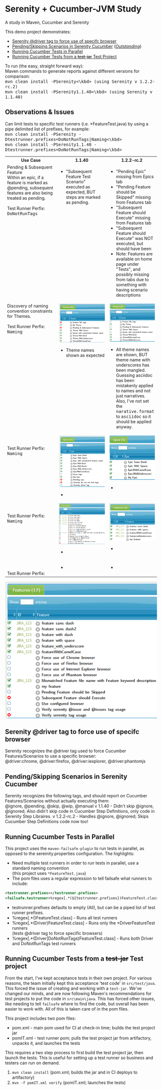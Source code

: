 # Serenity + Cucumber-JVM Study
A study in Maven, Cucumber and Serenity

This demo project demonstrates:
* [Serenity @driver tag to force use of specifc browser](#driver)
* [Pending/Skipping Scenarios in Serenity Cucumber](#dontrun) (*[Outstanding](https://groups.google.com/forum/#!topic/thucydides-users/7FOewIrMWU8 "Pending/Skipping Scenarios in Serenity Cucumber")*)
* [Running Cucumber Tests in Parallel](#parallel)
* [Running Cucumber Tests from a ~~test-jar~~ Test Project](#testjar)

To run (the easy, straight forward way): <br />
Maven commands to generate reports against different versions for comparison:<br/>
<kbd>mvn clean install -PSerenity<\kbd>  (using Serenity v 1.2.2-rc.2) <br/>
<kbd>mvn clean install -PSerenity1.1.40<\kbd> (using Serenity v 1.1.40) <br/>


## Observations & Issues
Can limit tests to specific test runners (i.e. *FeatureTest.java) by using a pipe delimited list of prefixes, for example:<br/>
<kbd>mvn clean install -PSerenity -Dtestrunner.prefixes=DoNotRunTags|Naming<\kbd><br/>
<kbd>mvn clean install -PSerenity1.1.40 -Dtestrunner.prefixes=DoNotRunTags|Naming<\kbd><br/>

<table>
    <tr>
        <th width="34%">Use Case</th>
        <th width="33%">1.1.40</th>
        <th width="33%">1.2.2-rc.2</th>
    </tr>
    <tr>
        <td valign="top">Pending & Subsequent Feature<br/> Within an epic, if a feature is marked as @pending, subsequent features are also being treated as pending.<br/><br/>Test Runner Perfix: <kbd>DoNotRunTags</kbd></td>
        <td valign="top"><ul>
            <li>"Subsequent Feature Test Scenario" executed as expected, BUT steps are marked as pending.</li>
        </ul></td>
        <td valign="top"><ul>
            <li>"Pending Epic" missing from Epics tab</li>
            <li>"Pending Feature should be Skipped" missing from Features tab</li>
            <li>"Subsequent Feature should Execute" missing from Features tab</li>
            <li>"Subsequent Feature should Execute" was NOT executed, but should have been</li>
            <li>Note: Features are available on home page under "Tests", and possibly missing from tabs due to something with having scenario descriptions</li>
        </ul></td>
    </tr>
    <tr>
        <td valign="top">
            Discovery of naming convention constraints for Themes.
            <br/><br/>Test Runner Perfix: <kbd>Naming</kbd>
        </td>
        <td valign="top">
            <img src="https://github.com/tbbstny/SerenityCucumberStudy/blob/master/images/Themes_1140.png" width="250">
            <ul>
                <li>Theme names shown as expected</li>
            </ul>
        </td>
        <td valign="top">
            <img src="https://github.com/tbbstny/SerenityCucumberStudy/blob/master/images/Themes_122.png" width="250">
            <ul>
                <li>All theme names are shown, BUT theme name with underscores has been mangled.  Guessing asciidoc has been mistakenly applied to names and not just narratives.  Also, I've not set the <kbd>narative.format</kbd> to <kbd>asciidoc</kbd> so it should be applied anyway.</li>
            </ul>
        </td>
    </tr>
    <tr>
        <td valign="top">
            <br/><br/>Test Runner Perfix: <kbd>Naming</kbd>
        </td>
        <td valign="top">
            <img src="https://github.com/tbbstny/SerenityCucumberStudy/blob/master/images/Epics_1140.png" width="250">
            <ul>
                <li></li>
            </ul>
        </td>
        <td valign="top">
            <img src="https://github.com/tbbstny/SerenityCucumberStudy/blob/master/images/Epics_122.png" width="250">
            <ul>
                <li></li>
            </ul>
        </td>
    </tr>
    <tr>
        <td valign="top">
            <br/><br/>Test Runner Perfix: <kbd>Naming</kbd>
        </td>
        <td valign="top">
            <img src="https://github.com/tbbstny/SerenityCucumberStudy/blob/master/images/Features_1140.png" width="250">
            <ul>
                <li></li>
            </ul>
        </td>
        <td valign="top">
            <img src="https://github.com/tbbstny/SerenityCucumberStudy/blob/master/images/Features_122.png" width="250">
            <ul>
                <li></li>
            </ul>
        </td>
    </tr>
    <tr>
        <td valign="top">
            <br/><br/>Test Runner Perfix: <kbd></kbd>
        </td>
        <td valign="top">
            <ul>
                <li></li>
            </ul></td>
        <td valign="top"><ul>
            <li></li>
        </ul></td>
    </tr>

</table>


![Generated Themes](https://github.com/tbbstny/SerenityCucumberStudy/blob/master/images/Features_1140.png "Themes 1.1.40")



## <a name="driver"></a> Serenity @driver tag to force use of specifc browser
Serenity recognizes the @driver tag used to force Cucumber Features/Scenarios to use a specific browser: <br />
@driver:chrome, @driver:firefox, @driver:iexplorer, @driver:phantomjs


## <a name="dontrun"></a> Pending/Skipping Scenarios in Serenity Cucumber
Serenity recognizes the following tags, and should report on Cucumber Features/Scenarios without actually executing them: <br />
@ignore, @pending, @skip, @wip, @manual
v 1.1.40 - Didn't skip @ignore, @ignored; Also didn't skip code in Cucumber Step Definitions, only code in Serenity Step Libraires.
v 1.2.2-rc.2 - Handles @ignore, @ignored; Skips Cucumber Step Definitions code now too!


## <a name="parallel"></a> Running Cucumber Tests in Parallel
This project uses the `maven-failsafe-plugin` to run tests in parallel, as opposed to the sereinity.properties configuration.  The highlights:
* Need multiple test runners in order to run tests in parallel, use a standard naming convention <br />
(this project uses `*FeatureTest.java`)
* The pom files uses a regular expression to tell failsafe what runners to include:
```xml
<testrunner.prefixes></testrunner.prefixes>
<failsafe.testrunner>%regex[.*(${testrunner.prefixes})FeatureTest.class]</failsafe.testrunner>
```
  * testrunner.prefixes defaults to empty (All), but can be a piped list of test runner prefixes.
  * %regex[.*()FeatureTest.class] - Runs all test runners
  * %regex[.*(Driver)FeatureTest.class] - Runs only the *DriverFeatureTest runners <br />
  (tests @driver tag to force specific browsers)
  * %regex[.*(Driver|DoNotRunTags)FeatureTest.class] - Runs both Driver and DoNotRunTags test runners


## <a name="testjar"></a> Running Cucumber Tests from a ~~test-jar~~ Test project
From the start, I've kept acceptance tests in their own project.  For various reasons, the team initially kept this acceptance 'test code' in `src/test/java`.  This forced the issue of creating and working with a `test-jar`.  We've changed our minds, and are now following Maven's recommendations for test projects to put the code in `src\main\java`.  This has forced other issues, like needing to tell `failsafe` where to find the code, but overall has been easier to work with.  All of this is taken care of in the pom files.

This project includes two pom files:
* pom.xml   - main pom used for CI at check-in time; builds the test project jar
* pomIT.xml - test runner pom; pulls the test project jar from artifactory, unpacks it, and launches the tests

This requires a two step process to first build the test project jar, then launch the tests.
This is useful for setting up a test runner so business and testers can run on demand. <br />

1. `mvn clean install`  (pom.xml; builds the jar and in CI deploys to artifactory)
2. `mvn -f pomIT.xml verify` (pomIT.xml; launches the tests)

